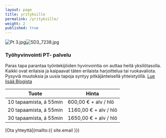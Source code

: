 ```yaml
---
layout: page
title: yrityksille
permalink: /yrityksille/
weight: 2
published: true
---
```


![Pt 3.jpg]({{site.baseurl}}/media/Pt%203.jpg)![5D3_7238.jpg]({{site.baseurl}}/media/5D3_7238.jpg)

### Työhyvinvointi PT- palvelu

Paras tapa parantaa työntekijöiden hyvinvointia on auttaa heitä yksilötasolla. Kaikki ovat erilaisia ja kaipaavat
täten erilaista harjoittelua tai ruokavaliota. Pysyviä muutoksia ja uusia tapoja syntyy pitkäjänteisellä yhteistyöllä.
[Lue lisää Blogista](/blog/)


| Tuote                     | Hinta                | 
| ------------------------- | -------------------- | 
| 10 tapaamista, á 55min    | 600,00 € + alv / hlö | 
| 20 tapaamista, á 55min    | 1160,00 € + alv / hlö|
| 30 tapaamista, á 55min    | 1650,00 € + alv / hlö|

[Ota yhteyttä](mailto:{{ site.email }})

